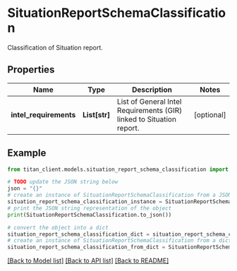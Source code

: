 # SituationReportSchemaClassification

Classification of Situation report.

## Properties

Name | Type | Description | Notes
------------ | ------------- | ------------- | -------------
**intel_requirements** | **List[str]** | List of General Intel Requirements (GIR) linked to Situation report. | [optional] 

## Example

```python
from titan_client.models.situation_report_schema_classification import SituationReportSchemaClassification

# TODO update the JSON string below
json = "{}"
# create an instance of SituationReportSchemaClassification from a JSON string
situation_report_schema_classification_instance = SituationReportSchemaClassification.from_json(json)
# print the JSON string representation of the object
print(SituationReportSchemaClassification.to_json())

# convert the object into a dict
situation_report_schema_classification_dict = situation_report_schema_classification_instance.to_dict()
# create an instance of SituationReportSchemaClassification from a dict
situation_report_schema_classification_from_dict = SituationReportSchemaClassification.from_dict(situation_report_schema_classification_dict)
```
[[Back to Model list]](../README.md#documentation-for-models) [[Back to API list]](../README.md#documentation-for-api-endpoints) [[Back to README]](../README.md)


